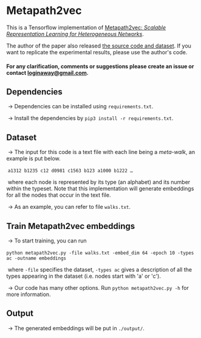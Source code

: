 # Metapath2vec




This is a Tensorflow implementation of [Metapath2vec: *Scalable Representation Learning for Heterogeneous Networks*](https://www3.nd.edu/%7Edial/publications/dong2017metapath2vec.pdf). 

The author of the paper also released [the source code and dataset](https://ericdongyx.github.io/metapath2vec/m2v.html). If you want to replicate the experimental results, please use the author's code.



#### For any clarification, comments or suggestions please create an issue or contact loginaway@gmail.com.

## Dependencies

​	-> Dependencies can be installed using `requirements.txt`.

​	-> Install the dependencies by `pip3 install -r requirements.txt`.

## Dataset

​	-> The input for this code is a text file with each line being a *meta-walk*, an example is put below.

​	`a1312 b1235 c12 d0981 c1563 b123 a1000 b1222 …`

​	where each node is represented by its type (an alphabet) and its number within the typeset. Note that this implementation will generate embeddings for all the nodes that occur in the text file.

​	-> As an example, you can refer to file `walks.txt`.

## Train Metapath2vec embeddings

​	-> To start training, you can run

​	`python metapath2vec.py -file walks.txt -embed_dim 64 -epoch 10 -types ac -outname embeddings`

​	where `-file` specifies the dataset, `-types ac` gives a description of all the types appearing in the dataset (i.e. nodes start with 'a' or 'c').

​	-> Our code has many other options. Run `python metapath2vec.py -h` for more information.

## Output

​	-> The generated embeddings will be put in `./output/`. 



